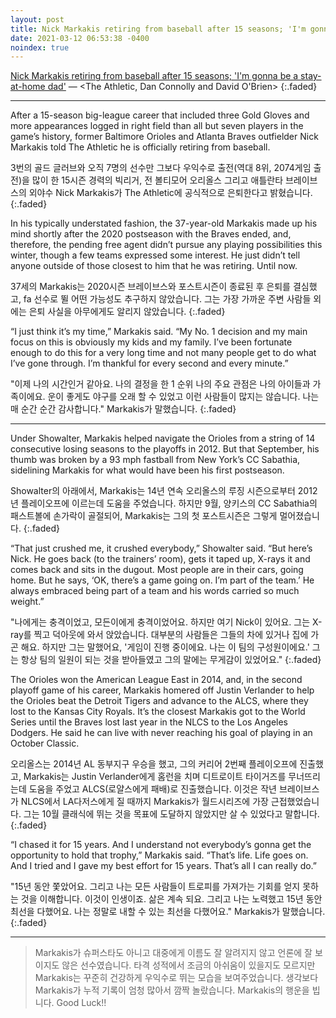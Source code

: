 ```yaml
---
layout: post
title: Nick Markakis retiring from baseball after 15 seasons; 'I'm gonna be a stay-at-home dad'
date: 2021-03-12 06:53:38 -0400
noindex: true
---
```


[Nick Markakis retiring from baseball after 15 seasons; 'I'm gonna be a stay-at-home dad'](https://theathletic.com/2444753/2021/03/12/nick-markakis-retiring/) &mdash; <The Athletic, Dan Connolly and David O'Brien>
{:.faded}

---

After a 15-season big-league career that included three Gold Gloves and more appearances logged in right field than all but seven players in the game’s history, former Baltimore Orioles and Atlanta Braves outfielder Nick Markakis told The Athletic he is officially retiring from baseball.

3번의 골드 글러브와 오직 7명의 선수만 그보다 우익수로 출전(역대 8위, 2074게임 출전)을 많이 한 15시즌 경력의 빅리거, 전 볼티모어 오리올스 그리고 애틀란타 브레이브스의 외야수 Nick Markakis가 The Athletic에 공식적으로 은퇴한다고 밝혔습니다.
{:.faded}

In his typically understated fashion, the 37-year-old Markakis made up his mind shortly after the 2020 postseason with the Braves ended, and, therefore, the pending free agent didn’t pursue any playing possibilities this winter, though a few teams expressed some interest. He just didn’t tell anyone outside of those closest to him that he was retiring. Until now.

37세의 Markakis는 2020시즌 브레이브스와 포스트시즌이 종료된 후 은퇴를 결심했고, fa 선수로 뛸 어떤 가능성도 추구하지 않았습니다. 그는 가장 가까운 주변 사람들 외에는 은퇴 사실을 아무에게도 알리지 않았습니다.
{:.faded}

“I just think it’s my time,” Markakis said. “My No. 1 decision and my main focus on this is obviously my kids and my family. I’ve been fortunate enough to do this for a very long time and not many people get to do what I’ve gone through. I’m thankful for every second and every minute.”

"이제 나의 시간인거 같아요. 나의 결정을 한 1 순위 나의 주요 관점은 나의 아이들과 가족이에요. 운이 좋게도 야구를 오래 할 수 있었고 이런 사람들이 많지는 않습니다. 나는 매 순간 순간 감사합니다." Markakis가 말했습니다.
{:.faded}

---

Under Showalter, Markakis helped navigate the Orioles from a string of 14 consecutive losing seasons to the playoffs in 2012. But that September, his thumb was broken by a 93 mph fastball from New York’s CC Sabathia, sidelining Markakis for what would have been his first postseason.

Showalter의 아래에서, Markakis는 14년 연속 오리올스의 루징 시즌으로부터 2012년 플레이오프에 이르는데 도움을 주었습니다. 하지만 9월, 양키스의 CC Sabathia의 패스트볼에 손가락이 골절되어, Markakis는 그의 첫 포스트시즌은 그렇게 멀어졌습니다.
{:.faded}

“That just crushed me, it crushed everybody,” Showalter said. “But here’s Nick. He goes back (to the trainers’ room), gets it taped up, X-rays it and comes back and sits in the dugout. Most people are in their cars, going home. But he says, ‘OK, there’s a game going on. I’m part of the team.’ He always embraced being part of a team and his words carried so much weight.”

"나에게는 충격이었고, 모든이에게 충격이었어요. 하지만 여기 Nick이 있어요. 그는 X-ray를 찍고 덕아웃에 와서 앉았습니다. 대부분의 사람들은 그들의 차에 있거나 집에 가곤 해요. 하지만 그는 말했어요, '게임이 진행 중이에요. 나는 이 팀의 구성원이에요.' 그는 항상 팀의 일원이 되는 것을 받아들였고 그의 말에는 무게감이 있었어요."
{:.faded}

The Orioles won the American League East in 2014, and, in the second playoff game of his career, Markakis homered off Justin Verlander to help the Orioles beat the Detroit Tigers and advance to the ALCS, where they lost to the Kansas City Royals. It’s the closest Markakis got to the World Series until the Braves lost last year in the NLCS to the Los Angeles Dodgers. He said he can live with never reaching his goal of playing in an October Classic.

오리올스는 2014년 AL 동부지구 우승을 했고, 그의 커리어 2번째 플레이오프에 진출했고, Markakis는 Justin Verlander에게 홈런을 치며 디트로이트 타이거즈를 무너뜨리는데 도움을 주었고 ALCS(로얄스에게 패배)로 진출했습니다. 이것은 작년 브레이브스가 NLCS에서 LA다저스에게 질 때까지 Markakis가 월드시리즈에 가장 근접했었습니다. 그는 10월 클래식에 뛰는 것을 목표에 도달하지 않았지만 살 수 있었다고 말합니다.
{:.faded}

“I chased it for 15 years. And I understand not everybody’s gonna get the opportunity to hold that trophy,” Markakis said. “That’s life. Life goes on. And I tried and I gave my best effort for 15 years. That’s all I can really do.”

"15년 동안 쫓았어요. 그리고 나는 모든 사람들이 트로피를 가져가는 기회를 얻지 못하는 것을 이해합니다. 이것이 인생이죠. 삶은 계속 되요. 그리고 나는 노력했고 15년 동안 최선을 다했어요. 나는 정말로 내할 수 있는 최선을 다했어요." Markakis가 말했습니다.
{:.faded}

---

> Markakis가 슈퍼스타도 아니고 대중에게 이름도 잘 알려지지 않고 언론에 잘 보이지도 않은 선수였습니다. 타격 성적에서 조금의 아쉬움이 있을지도 모르지만 Markakis는 꾸준히 건강하게 우익수로 뛰는 모습을 보여주었습니다. 생각보다 Markakis가 누적 기록이 엄청 많아서 깜짝 놀랐습니다. Markakis의 행운을 빕니다. Good Luck!!
